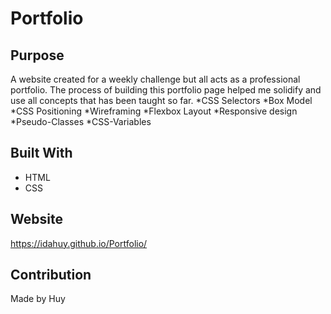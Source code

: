 # Portfolio

## Purpose
A website created for a weekly challenge but all acts as a professional portfolio.
The process of building this portfolio page helped me solidify and use all concepts that has been taught so far.
  *CSS Selectors
  *Box Model
  *CSS Positioning
  *Wireframing
  *Flexbox Layout
  *Responsive design
  *Pseudo-Classes
  *CSS-Variables

## Built With
* HTML
* CSS

## Website
https://idahuy.github.io/Portfolio/

## Contribution
Made by Huy
